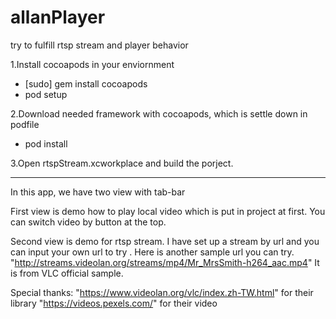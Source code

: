 # allanPlayer
try to fulfill rtsp stream and player behavior


1.Install cocoapods in  your enviornment

- [sudo] gem install cocoapods
- pod setup

2.Download needed framework with cocoapods, which is settle down in podfile

- pod install

3.Open rtspStream.xcworkplace and build the porject.

-------------------------------------------------------------------------------------------------

In this app, we have two view with tab-bar

First view is demo how to play local video which is put in project at first.  You can switch video by button at the top.

Second view is demo for rtsp stream. I have set up a stream by url and you can input your own url to try . Here is another sample url you can try. "http://streams.videolan.org/streams/mp4/Mr_MrsSmith-h264_aac.mp4" It is from VLC official  sample.


Special thanks:
"https://www.videolan.org/vlc/index.zh-TW.html" for their library
"https://videos.pexels.com/" for their video


